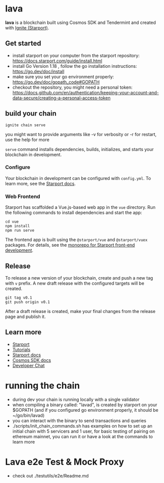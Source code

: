 # lava
**lava** is a blockchain built using Cosmos SDK and Tendermint and created with [Ignite (Starport)](https://ignite.com/cli).

## Get started

* install starport on your computer from the starport repository: https://docs.starport.com/guide/install.html
* install Go Version 1.18 , follow the go installation instructions: https://go.dev/doc/install
* make sure you set your go environment properly: https://go.dev/doc/gopath_code#GOPATH
* checkout the repository, you might need a personal token: https://docs.github.com/en/authentication/keeping-your-account-and-data-secure/creating-a-personal-access-token

## build your chain
```
ignite chain serve
```
you might want to provide arguments like -v for verbosity or -r for restart, use the help for more

`serve` command installs dependencies, builds, initializes, and starts your blockchain in development.

### Configure

Your blockchain in development can be configured with `config.yml`. To learn more, see the [Starport docs](https://docs.starport.com).

### Web Frontend

Starport has scaffolded a Vue.js-based web app in the `vue` directory. Run the following commands to install dependencies and start the app:

```
cd vue
npm install
npm run serve
```

The frontend app is built using the `@starport/vue` and `@starport/vuex` packages. For details, see the [monorepo for Starport front-end development](https://github.com/tendermint/vue).

## Release
To release a new version of your blockchain, create and push a new tag with `v` prefix. A new draft release with the configured targets will be created.

```
git tag v0.1
git push origin v0.1
```

After a draft release is created, make your final changes from the release page and publish it.
## Learn more

- [Starport](https://starport.com)
- [Tutorials](https://docs.starport.com/guide)
- [Starport docs](https://docs.starport.com)
- [Cosmos SDK docs](https://docs.cosmos.network)
- [Developer Chat](https://discord.gg/H6wGTY8sxw)

# running the chain
* during dev your chain is running locally with a single validator
* when compiling a binary called: "lavad", is created by starport on your $GOPATH (and if you configured go environment properly,
    it should be ~/go/bin/lavad)
* you can interact with the binary to send transactions and queries
* ./scripts/init_chain_commands.sh has examples on how to set up an initial chain with 5 servicers and 1 user,
    for basic testing of pairing on ethereum mainnet, you can run it or have a look at the commands to learn more


# Lava e2e Test & Mock Proxy 
* check out ./testutils/e2e/Readme.md

